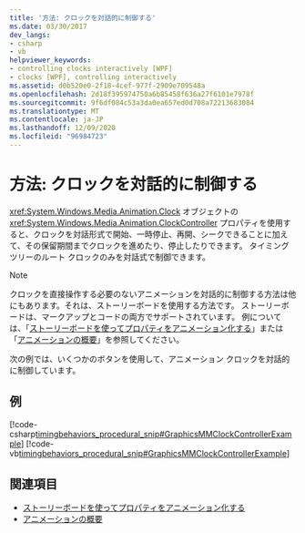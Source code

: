 ```yaml
---
title: '方法: クロックを対話的に制御する'
ms.date: 03/30/2017
dev_langs:
- csharp
- vb
helpviewer_keywords:
- controlling clocks interactively [WPF]
- clocks [WPF], controlling interactively
ms.assetid: d0b520e0-2f18-4cef-977f-2909e709548a
ms.openlocfilehash: 2d18f395974750a6b85458f636a27f6101e7978f
ms.sourcegitcommit: 9f6df084c53a3da0ea657ed0d708a72213683084
ms.translationtype: MT
ms.contentlocale: ja-JP
ms.lasthandoff: 12/09/2020
ms.locfileid: "96984723"
---
```

# <a name="how-to-interactively-control-a-clock"></a>方法: クロックを対話的に制御する
<xref:System.Windows.Media.Animation.Clock> オブジェクトの <xref:System.Windows.Media.Animation.ClockController> プロパティを使用すると、クロックを対話形式で開始、一時停止、再開、シークできることに加えて、その保留期間までクロックを進めたり、停止したりできます。 タイミング ツリーのルート クロックのみを対話式で制御できます。  
  
> [!NOTE]
> クロックを直接操作する必要のないアニメーションを対話的に制御する方法は他にもあります。それは、ストーリーボードを使用する方法です。 ストーリーボードは、マークアップとコードの両方でサポートされています。 例については、「[ストーリーボードを使ってプロパティをアニメーション化する](how-to-animate-a-property-by-using-a-storyboard.md)」または「[アニメーションの概要](animation-overview.md)」を参照してください。  
  
 次の例では、いくつかのボタンを使用して、アニメーション クロックを対話的に制御しています。  
  
## <a name="example"></a>例  
 [!code-csharp[timingbehaviors_procedural_snip#GraphicsMMClockControllerExample](~/samples/snippets/csharp/VS_Snippets_Wpf/timingbehaviors_procedural_snip/CSharp/ClockControllerExample.cs#graphicsmmclockcontrollerexample)]
 [!code-vb[timingbehaviors_procedural_snip#GraphicsMMClockControllerExample](~/samples/snippets/visualbasic/VS_Snippets_Wpf/timingbehaviors_procedural_snip/visualbasic/clockcontrollerexample.vb#graphicsmmclockcontrollerexample)]  
  
## <a name="see-also"></a>関連項目

- [ストーリーボードを使ってプロパティをアニメーション化する](how-to-animate-a-property-by-using-a-storyboard.md)
- [アニメーションの概要](animation-overview.md)
